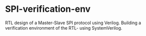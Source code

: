 # SPI-verification-env

RTL design of a Master-Slave SPI protocol using Verilog. Building a verification environment of the RTL- using SystemVerilog.   
